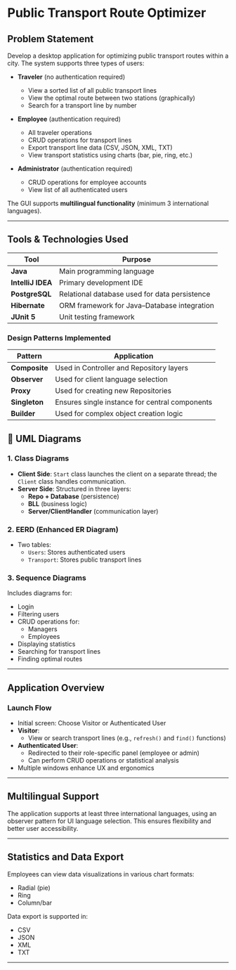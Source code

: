 #  Public Transport Route Optimizer

##  Problem Statement

Develop a desktop application for optimizing public transport routes within a city. The system supports three types of users:

- **Traveler** (no authentication required)
  - View a sorted list of all public transport lines
  - View the optimal route between two stations (graphically)
  - Search for a transport line by number

- **Employee** (authentication required)
  - All traveler operations
  - CRUD operations for transport lines
  - Export transport line data (CSV, JSON, XML, TXT)
  - View transport statistics using charts (bar, pie, ring, etc.)

- **Administrator** (authentication required)
  - CRUD operations for employee accounts
  - View list of all authenticated users

The GUI supports **multilingual functionality** (minimum 3 international languages).

---

##  Tools & Technologies Used

| Tool | Purpose |
|------|---------|
| **Java** | Main programming language |
| **IntelliJ IDEA** | Primary development IDE |
| **PostgreSQL** | Relational database used for data persistence |
| **Hibernate** | ORM framework for Java–Database integration |
| **JUnit 5** | Unit testing framework |

###  Design Patterns Implemented

| Pattern | Application |
|--------|-------------|
| **Composite** | Used in Controller and Repository layers |
| **Observer** | Used for client language selection |
| **Proxy** | Used for creating new Repositories |
| **Singleton** | Ensures single instance for central components |
| **Builder** | Used for complex object creation logic |



## 🔧 UML Diagrams

### 1. **Class Diagrams**

- **Client Side**: `Start` class launches the client on a separate thread; the `Client` class handles communication.
- **Server Side**: Structured in three layers:
  - **Repo + Database** (persistence)
  - **BLL** (business logic)
  - **Server/ClientHandler** (communication layer)

### 2. **EERD (Enhanced ER Diagram)**

- Two tables:
  - `Users`: Stores authenticated users
  - `Transport`: Stores public transport lines


### 3. **Sequence Diagrams**

Includes diagrams for:
- Login
- Filtering users
- CRUD operations for:
  - Managers
  - Employees
- Displaying statistics
- Searching for transport lines
- Finding optimal routes

---

##  Application Overview

### Launch Flow

- Initial screen: Choose Visitor or Authenticated User
- **Visitor**:
  - View or search transport lines (e.g., `refresh()` and `find()` functions)
- **Authenticated User**:
  - Redirected to their role-specific panel (employee or admin)
  - Can perform CRUD operations or statistical analysis
- Multiple windows enhance UX and ergonomics

---

##  Multilingual Support

The application supports at least three international languages, using an observer pattern for UI language selection. This ensures flexibility and better user accessibility.

---

##  Statistics and Data Export

Employees can view data visualizations in various chart formats:

- Radial (pie)
- Ring
- Column/bar

Data export is supported in:

- CSV
- JSON
- XML
- TXT

---


